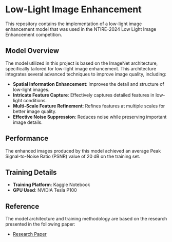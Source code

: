# Low-Light Image Enhancement

This repository contains the implementation of a low-light image enhancement model that was used in the NTIRE-2024 Low Light Image Enhancement competition.

## Model Overview

The model utilized in this project is based on the ImageNet architecture, specifically tailored for low-light image enhancement. This architecture integrates several advanced techniques to improve image quality, including:

- **Spatial Information Enhancement**: Improves the detail and structure of low-light images.
- **Intricate Feature Capture**: Effectively captures detailed features in low-light conditions.
- **Multi-Scale Feature Refinement**: Refines features at multiple scales for better image quality.
- **Effective Noise Suppression**: Reduces noise while preserving important image details.

## Performance

The enhanced images produced by this model achieved an average Peak Signal-to-Noise Ratio (PSNR) value of 20 dB on the training set.

## Training Details

- **Training Platform**: Kaggle Notebook
- **GPU Used**: NVIDIA Tesla P100

## Reference

The model architecture and training methodology are based on the research presented in the following paper:
- [Research Paper](https://arxiv.org/pdf/2404.14248)
